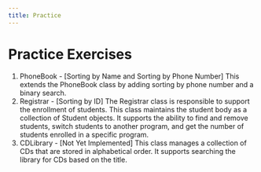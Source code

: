 ```yaml
---
title: Practice
---
```

# Practice Exercises

1. PhoneBook - [Sorting by Name and Sorting by Phone Number] This extends the PhoneBook class by adding sorting by phone number and a binary search.
2. Registrar - [Sorting by ID] The Registrar class is responsible to support the enrollment of students. This class maintains the student body as a collection of Student objects. It supports the ability to find and remove students, switch students to another program, and get the number of students enrolled in a specific program.
3. CDLibrary - [Not Yet Implemented] This class manages a collection of CDs that are stored in alphabetical order. It supports searching the library for CDs based on the title.
